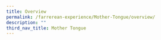 ```yaml
---
title: Overview
permalink: /farrerean-experience/Mother-Tongue/overview/
description: ""
third_nav_title: Mother Tongue
---
```

